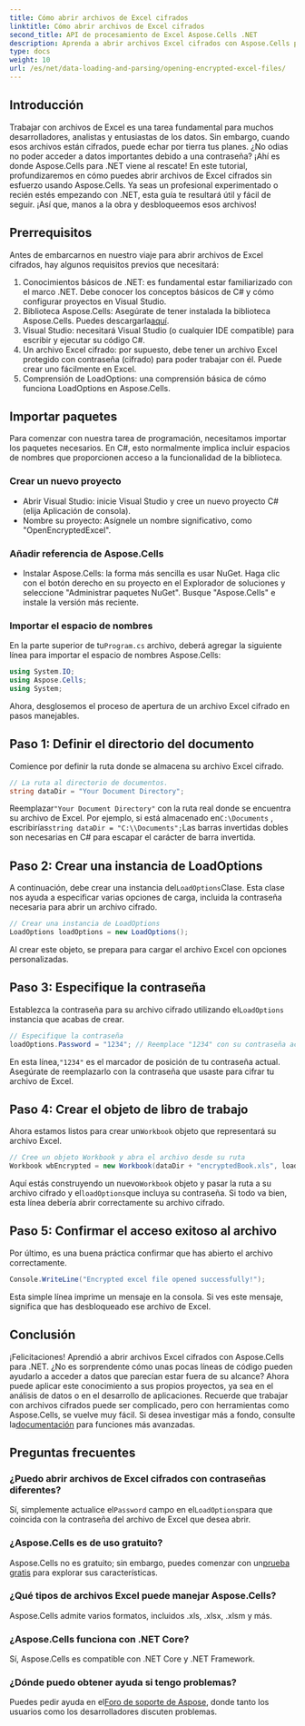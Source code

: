 ```yaml
---
title: Cómo abrir archivos de Excel cifrados
linktitle: Cómo abrir archivos de Excel cifrados
second_title: API de procesamiento de Excel Aspose.Cells .NET
description: Aprenda a abrir archivos Excel cifrados con Aspose.Cells para .NET con esta guía paso a paso. Desbloquee sus datos.
type: docs
weight: 10
url: /es/net/data-loading-and-parsing/opening-encrypted-excel-files/
---
```

## Introducción
Trabajar con archivos de Excel es una tarea fundamental para muchos desarrolladores, analistas y entusiastas de los datos. Sin embargo, cuando esos archivos están cifrados, puede echar por tierra tus planes. ¿No odias no poder acceder a datos importantes debido a una contraseña? ¡Ahí es donde Aspose.Cells para .NET viene al rescate! En este tutorial, profundizaremos en cómo puedes abrir archivos de Excel cifrados sin esfuerzo usando Aspose.Cells. Ya seas un profesional experimentado o recién estés empezando con .NET, esta guía te resultará útil y fácil de seguir. ¡Así que, manos a la obra y desbloqueemos esos archivos!
## Prerrequisitos
Antes de embarcarnos en nuestro viaje para abrir archivos de Excel cifrados, hay algunos requisitos previos que necesitará:
1. Conocimientos básicos de .NET: es fundamental estar familiarizado con el marco .NET. Debe conocer los conceptos básicos de C# y cómo configurar proyectos en Visual Studio.
2.  Biblioteca Aspose.Cells: Asegúrate de tener instalada la biblioteca Aspose.Cells. Puedes descargarla[aquí](https://releases.aspose.com/cells/net/).
3. Visual Studio: necesitará Visual Studio (o cualquier IDE compatible) para escribir y ejecutar su código C#.
4. Un archivo Excel cifrado: por supuesto, debe tener un archivo Excel protegido con contraseña (cifrado) para poder trabajar con él. Puede crear uno fácilmente en Excel.
5. Comprensión de LoadOptions: una comprensión básica de cómo funciona LoadOptions en Aspose.Cells.
## Importar paquetes
Para comenzar con nuestra tarea de programación, necesitamos importar los paquetes necesarios. En C#, esto normalmente implica incluir espacios de nombres que proporcionen acceso a la funcionalidad de la biblioteca.
### Crear un nuevo proyecto
- Abrir Visual Studio: inicie Visual Studio y cree un nuevo proyecto C# (elija Aplicación de consola).
- Nombre su proyecto: Asígnele un nombre significativo, como "OpenEncryptedExcel".
### Añadir referencia de Aspose.Cells
- Instalar Aspose.Cells: la forma más sencilla es usar NuGet. Haga clic con el botón derecho en su proyecto en el Explorador de soluciones y seleccione "Administrar paquetes NuGet". Busque "Aspose.Cells" e instale la versión más reciente.
### Importar el espacio de nombres
 En la parte superior de tu`Program.cs` archivo, deberá agregar la siguiente línea para importar el espacio de nombres Aspose.Cells:
```csharp
using System.IO;
using Aspose.Cells;
using System;
```
Ahora, desglosemos el proceso de apertura de un archivo Excel cifrado en pasos manejables. 
## Paso 1: Definir el directorio del documento
Comience por definir la ruta donde se almacena su archivo Excel cifrado. 
```csharp
// La ruta al directorio de documentos.
string dataDir = "Your Document Directory";
```
 Reemplazar`"Your Document Directory"` con la ruta real donde se encuentra su archivo de Excel. Por ejemplo, si está almacenado en`C:\Documents` , escribirías`string dataDir = "C:\\Documents";`Las barras invertidas dobles son necesarias en C# para escapar el carácter de barra invertida.
## Paso 2: Crear una instancia de LoadOptions
 A continuación, debe crear una instancia del`LoadOptions`Clase. Esta clase nos ayuda a especificar varias opciones de carga, incluida la contraseña necesaria para abrir un archivo cifrado.
```csharp
// Crear una instancia de LoadOptions
LoadOptions loadOptions = new LoadOptions();
```
Al crear este objeto, se prepara para cargar el archivo Excel con opciones personalizadas.
## Paso 3: Especifique la contraseña
 Establezca la contraseña para su archivo cifrado utilizando el`LoadOptions` instancia que acabas de crear.
```csharp
// Especifique la contraseña
loadOptions.Password = "1234"; // Reemplace "1234" con su contraseña actual
```
 En esta línea,`"1234"` es el marcador de posición de tu contraseña actual. Asegúrate de reemplazarlo con la contraseña que usaste para cifrar tu archivo de Excel.
## Paso 4: Crear el objeto de libro de trabajo
 Ahora estamos listos para crear un`Workbook` objeto que representará su archivo Excel.
```csharp
// Cree un objeto Workbook y abra el archivo desde su ruta
Workbook wbEncrypted = new Workbook(dataDir + "encryptedBook.xls", loadOptions);
```
 Aquí estás construyendo un nuevo`Workbook` objeto y pasar la ruta a su archivo cifrado y el`loadOptions`que incluya su contraseña. Si todo va bien, esta línea debería abrir correctamente su archivo cifrado.
## Paso 5: Confirmar el acceso exitoso al archivo
Por último, es una buena práctica confirmar que has abierto el archivo correctamente. 
```csharp
Console.WriteLine("Encrypted excel file opened successfully!");
```
Esta simple línea imprime un mensaje en la consola. Si ves este mensaje, significa que has desbloqueado ese archivo de Excel.
## Conclusión
¡Felicitaciones! Aprendió a abrir archivos Excel cifrados con Aspose.Cells para .NET. ¿No es sorprendente cómo unas pocas líneas de código pueden ayudarlo a acceder a datos que parecían estar fuera de su alcance? Ahora puede aplicar este conocimiento a sus propios proyectos, ya sea en el análisis de datos o en el desarrollo de aplicaciones. 
 Recuerde que trabajar con archivos cifrados puede ser complicado, pero con herramientas como Aspose.Cells, se vuelve muy fácil. Si desea investigar más a fondo, consulte la[documentación](https://reference.aspose.com/cells/net/) para funciones más avanzadas.
## Preguntas frecuentes
### ¿Puedo abrir archivos de Excel cifrados con contraseñas diferentes?
 Sí, simplemente actualice el`Password` campo en el`LoadOptions`para que coincida con la contraseña del archivo de Excel que desea abrir.
### ¿Aspose.Cells es de uso gratuito?
 Aspose.Cells no es gratuito; sin embargo, puedes comenzar con un[prueba gratis](https://releases.aspose.com/) para explorar sus características.
### ¿Qué tipos de archivos Excel puede manejar Aspose.Cells?
Aspose.Cells admite varios formatos, incluidos .xls, .xlsx, .xlsm y más.
### ¿Aspose.Cells funciona con .NET Core?
Sí, Aspose.Cells es compatible con .NET Core y .NET Framework.
### ¿Dónde puedo obtener ayuda si tengo problemas?
 Puedes pedir ayuda en el[Foro de soporte de Aspose](https://forum.aspose.com/c/cells/9), donde tanto los usuarios como los desarrolladores discuten problemas.